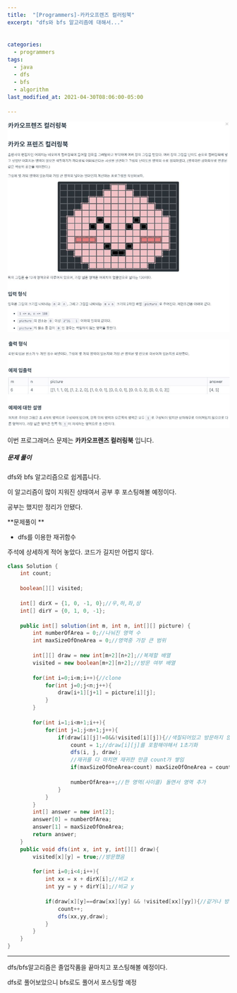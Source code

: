 ```yaml
---
title:  "[Programmers]-카카오프렌즈 컬러링북"
excerpt: "dfs와 bfs 알고리즘에 대해서..."


categories:
  - programmers
tags:
  - java
  - dfs
  - bfs
  - algorithm
last_modified_at: 2021-04-30T08:06:00-05:00

---
```



![문제](/assets/images/카카오프렌즈컬러링북1.JPG)

![문제](/assets/images/카카오프렌즈컬러링북2.JPG)


이번 프로그래머스 문제는 **카카오프렌즈 컬러링북** 입니다.

##### 문제 풀이

dfs와 bfs 알고리즘으로 쉽게풉니다.

이 알고리즘이 많이 지워진 상태여서
공부 후 포스팅해볼 예정이다.

공부는 했지만 정리가 안됐다.

**문제풀이 **
- dfs를 이용한 재귀함수

주석에 상세하게 적어 놓았다.
코드가 길지만 어렵지 않다.

```java
class Solution {
    int count;
    
    boolean[][] visited;
    
    int[] dirX = {1, 0, -1, 0};//우,하,좌,상
    int[] dirY = {0, 1, 0, -1};
    
    public int[] solution(int m, int n, int[][] picture) {
        int numberOfArea = 0;//나눠진 영역 수
        int maxSizeOfOneArea = 0;//영역중 가장 큰 범위

        int[][] draw = new int[m+2][n+2];//복제할 배열
        visited = new boolean[m+2][n+2];//방문 여부 배열
        
        for(int i=0;i<m;i++){//clone
            for(int j=0;j<n;j++){
                draw[i+1][j+1] = picture[i][j];
            }
        }

        for(int i=1;i<m+1;i++){
            for(int j=1;j<n+1;j++){
                if(draw[i][j]!=0&&!visited[i][j]){//색칠되어있고 방문하지 않았을 경우
                    count = 1;//draw[i][j]를 포함해야해서 1초기화
                    dfs(i, j, draw);
                    //재귀를 다 마치면 재귀한 만큼 count가 쌓임
                    if(maxSizeOfOneArea<count) maxSizeOfOneArea = count;//최대치
                    
                    numberOfArea++;//한 영역(사이클) 돌면서 영역 추가
                }
            }
        }       
        int[] answer = new int[2];    
        answer[0] = numberOfArea;
        answer[1] = maxSizeOfOneArea;
        return answer;
    }
    public void dfs(int x, int y, int[][] draw){
        visited[x][y] = true;//방문했음
        
        for(int i=0;i<4;i++){
            int xx = x + dirX[i];//비교 x
            int yy = y + dirY[i];//비교 y
            
            if(draw[x][y]==draw[xx][yy] && !visited[xx][yy]){//같거나 방문안했을경우 재귀
                count++;
                dfs(xx,yy,draw);
            }
        }
    }
}

```

---

dfs/bfs알고리즘은 졸업작품을 끝마치고 포스팅해볼 예정이다.

dfs로 풀어보았으니 bfs로도 풀어서 포스팅할 예정

